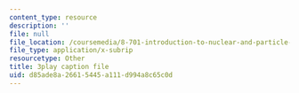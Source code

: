 ```yaml
---
content_type: resource
description: ''
file: null
file_location: /coursemedia/8-701-introduction-to-nuclear-and-particle-physics-fall-2020/d85ade8a26615445a111d994a8c65c0d_ecIB8DWNyWA.vtt
file_type: application/x-subrip
resourcetype: Other
title: 3play caption file
uid: d85ade8a-2661-5445-a111-d994a8c65c0d
---
```

